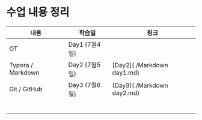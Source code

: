# 수업 내용 정리



| 내용              | 학습일        | 링크                    |
| ----------------- | ------------- | ----------------------- |
| OT                | Day1 (7월4일) |                         |
| Typora / Markdown | Day2 (7월5일) | [Day2](./Markdown day1.md) |
| Git / GitHub      | Day3 (7월6일) | [Day3](./Markdown day2.md) |
|                   |               |                         |
|                   |               |                         |
|                   |               |                         |
|                   |               |                         |
|                   |               |                         |
|                   |               |                         |








